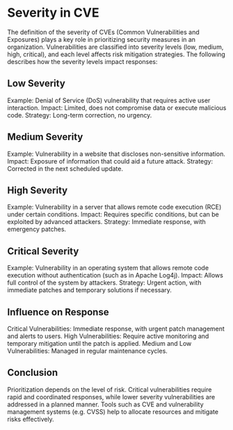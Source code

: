 # Severity in CVE

The definition of the severity of CVEs (Common Vulnerabilities and Exposures) plays a key role in prioritizing security measures in an organization. Vulnerabilities are classified into severity levels (low, medium, high, critical), and each level affects risk mitigation strategies. The following describes how the severity levels impact responses:

## Low Severity
Example: Denial of Service (DoS) vulnerability that requires active user interaction.
Impact: Limited, does not compromise data or execute malicious code.
Strategy: Long-term correction, no urgency.

## Medium Severity
Example: Vulnerability in a website that discloses non-sensitive information.
Impact: Exposure of information that could aid a future attack.
Strategy: Corrected in the next scheduled update.

## High Severity
Example: Vulnerability in a server that allows remote code execution (RCE) under certain conditions.
Impact: Requires specific conditions, but can be exploited by advanced attackers.
Strategy: Immediate response, with emergency patches.

## Critical Severity
Example: Vulnerability in an operating system that allows remote code execution without authentication (such as in Apache Log4j).
Impact: Allows full control of the system by attackers.
Strategy: Urgent action, with immediate patches and temporary solutions if necessary.

## Influence on Response
Critical Vulnerabilities: Immediate response, with urgent patch management and alerts to users.
High Vulnerabilities: Require active monitoring and temporary mitigation until the patch is applied.
Medium and Low Vulnerabilities: Managed in regular maintenance cycles.

## Conclusion
Prioritization depends on the level of risk. Critical vulnerabilities require rapid and coordinated responses, while lower severity vulnerabilities are addressed in a planned manner. Tools such as CVE and vulnerability management systems (e.g. CVSS) help to allocate resources and mitigate risks effectively.
